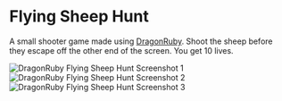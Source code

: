 # Flying Sheep Hunt

A small shooter game made using [DragonRuby](https://dragonruby.itch.io/dragonruby-gtk). Shoot the sheep before they escape off the other end of the screen. You get 10 lives.

![DragonRuby Flying Sheep Hunt Screenshot 1](https://jasemagee.com/img/dragonruby/flying-sheep-hunt/flying-sheep-hunt1.jpg)
![DragonRuby Flying Sheep Hunt Screenshot 2](https://jasemagee.com/img/dragonruby/flying-sheep-hunt/flying-sheep-hunt2.jpg)
![DragonRuby Flying Sheep Hunt Screenshot 3](https://jasemagee.com/img/dragonruby/flying-sheep-hunt/flying-sheep-hunt3.jpg)
